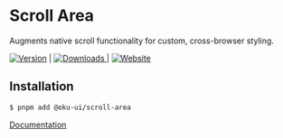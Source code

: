 # Scroll Area
Augments native scroll functionality for custom, cross-browser styling.

<!-- ![@oku-ui/scroll-area](./../../../.github/assets/og/oku-scroll-area.jpg) -->

<span><a href="https://www.npmjs.com/package/@oku-ui/scroll-area "><img src="https://img.shields.io/npm/v/@oku-ui/scroll-area?style=flat&colorA=18181B&colorB=28CF8D" alt="Version"></a> </span> | <span> <a href="https://www.npmjs.com/package/@oku-ui/scroll-area"> <img src="https://img.shields.io/npm/dm/@oku-ui/scroll-area?style=flat&colorA=18181B&colorB=28CF8D" alt="Downloads"> </a> </span> | <span> <a href="https://oku-ui.com/primitives/components/scroll-area"><img src="https://img.shields.io/badge/Open%20Documentation-18181B" alt="Website"></a> </span>

## Installation

```sh
$ pnpm add @oku-ui/scroll-area
```

[Documentation](https://oku-ui.com/primitives/components/scroll-area)
